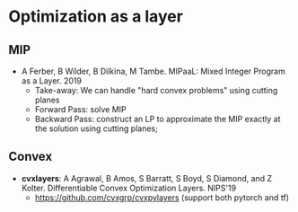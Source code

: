 # Optimization as a layer

## MIP
- A Ferber, B Wilder, B Dilkina, M Tambe. MIPaaL: Mixed Integer Program as a Layer. 2019
	- Take-away: We can handle "hard convex problems" using cutting planes
	- Forward Pass: solve MIP
	- Backward Pass: construct an LP to approximate the MIP exactly at the solution using cutting planes;

## Convex
- **cvxlayers**: A Agrawal, B Amos, S Barratt, S Boyd, S Diamond, and Z Kolter. Differentiable Convex Optimization Layers. NIPS'19
	- https://github.com/cvxgrp/cvxpylayers (support both pytorch and tf)